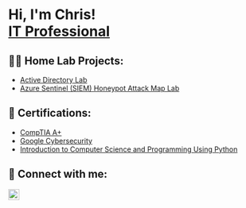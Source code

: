 <h1>Hi, I'm Chris! <br/><a href="https://www.linkedin.com/in/chris-rymer/">IT Professional</a></h1>

<h2>👨‍💻 Home Lab Projects:</h2>

- [Active Directory Lab](https://github.com/Chris-Rymer/ActiveDirectoryLab)
- [Azure Sentinel (SIEM) Honeypot Attack Map Lab](https://github.com/Chris-Rymer/Azure-Sentinel-Lab/)

<h2>📄 Certifications:</h2>

- [CompTIA A+](https://imgur.com/a/UASWytD)
- [Google Cybersecurity](https://www.coursera.org/account/accomplishments/specialization/ENFBCVRENK6E)
- [Introduction to Computer Science and Programming Using Python](https://courses.edx.org/certificates/a9e4ac82fc60432596474550a0e88e4a)

<h2> 🤳 Connect with me:</h2>

[<img align="left" alt="JoshMadakor | LinkedIn" width="22px" src="https://cdn.jsdelivr.net/npm/simple-icons@v3/icons/linkedin.svg" />][linkedin]

[linkedin]: https://www.linkedin.com/in/chris-rymer/

<!--
**Chris-Rymer/Chris-Rymer** is a ✨ _special_ ✨ repository because its `README.md` (this file) appears on your GitHub profile.

Here are some ideas to get you started:

- 🔭 I’m currently working on ...
- 🌱 I’m currently learning ...
- 👯 I’m looking to collaborate on ...
- 🤔 I’m looking for help with ...
- 💬 Ask me about ...
- 📫 How to reach me: ...
- 😄 Pronouns: ...
- ⚡ Fun fact: ...
-->
